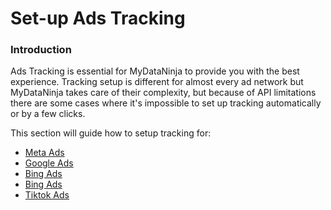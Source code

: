 # Set-up Ads Tracking

### Introduction

Ads Tracking is essential for MyDataNinja to provide you with the best experience. Tracking setup is different for almost every ad network but MyDataNinja takes care of their complexity, but because of API limitations there are some cases where it's impossible to set up tracking automatically or by a few clicks.

This section will guide how to setup tracking for:

- [Meta Ads](./meta-ads)
- [Google Ads](./google-ads)
- [Bing Ads](./meta-ads)
- [Bing Ads](./meta-ads)
- [Tiktok Ads](./meta-ads)
